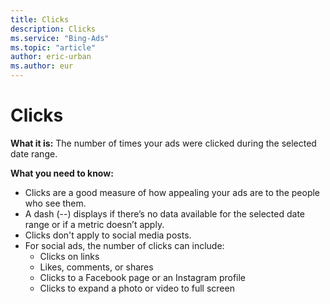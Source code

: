 ```yaml
---
title: Clicks
description: Clicks
ms.service: "Bing-Ads"
ms.topic: "article"
author: eric-urban
ms.author: eur
---
```


# Clicks

**What it is:** The number of times your ads were clicked during the selected date range.

**What you need to know:**
- Clicks are a good measure of how appealing your ads are to the people who see them.
- A dash (--) displays if there’s no data available for the selected date range or if a metric doesn’t apply.
- Clicks don't apply to social media posts.
- For social ads, the number of clicks can include:
  - Clicks on links
  - Likes, comments, or shares
  - Clicks to a Facebook page or an Instagram profile
  - Clicks to expand a photo or video to full screen


